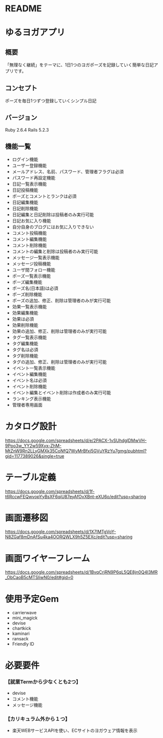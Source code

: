 # README

# ゆるヨガアプリ

## 概要
「無理なく継続」をテーマに、1日1つのヨガポーズを記録していく簡単な日記アプリです。

## コンセプト
ポーズを毎日1つずつ登録していくシンプル日記

## バージョン
Ruby 2.6.4 Rails 5.2.3

## 機能一覧
- ログイン機能
- ユーザー登録機能
 - メールアドレス、名前、パスワード、管理者フラグは必須
- パスワード再設定機能
- 日記一覧表示機能
- 日記投稿機能
 - ポーズとコメントとランクは必須
- 日記編集機能
- 日記削除機能
 - 日記編集と日記削除は投稿者のみ実行可能
 - 日記お気に入り機能
 - 自分自身のブログにはお気に入りできない
- コメント投稿機能
- コメント編集機能
- コメント削除機能
 - コメントの編集と削除は投稿者のみ実行可能
- メッセージ一覧表示機能
- メッセージ投稿機能
- ユーザ間フォロー機能
- ポーズ一覧表示機能
- ポーズ編集機能
 - ポーズ名(日本語)は必須
- ポーズ削除機能
 - ポーズの追加、修正、削除は管理者のみが実行可能
- 効果一覧表示機能
- 効果編集機能
 - 効果は必須
- 効果削除機能
 - 効果の追加、修正、削除は管理者のみが実行可能
- タグ一覧表示機能
- タグ編集機能
 - タグ名は必須
- タグ削除機能
 - タグの追加、修正、削除は管理者のみが実行可能
- イベント一覧表示機能
- イベント編集機能
 - イベント名は必須
- イベント削除機能
 - イベント編集とイベント削除は作成者のみ実行可能
- ランキング表示機能
- 管理者専用画面

# カタログ設計
https://docs.google.com/spreadsheets/d/e/2PACX-1vSUhdglDMwVH-9Ppo3w_YY2w59Xyx-ZhM-MtZnW9Rn2LLyGMXk35CoNfQ7WyMrBfxj5GVuYRzYu7gmg/pubhtml?gid=1177389026&single=true

# テーブル定義
https://docs.google.com/spreadsheets/d/1f-t6RccwFEQwvopYyBsXF6qiU87eyAfOvXBnt-eXU6o/edit?usp=sharing

# 画面遷移図
https://docs.google.com/spreadsheets/d/1X7lMTgVoY-N8ZGaf8mDnAfSu4ka4OORQWLX9h5Z5EXc/edit?usp=sharing

# 画面ワイヤーフレーム
https://docs.google.com/spreadsheets/d/1BvqCrjRN9P6qL5QE8jn0Q4I3MR_ObCaoB5cMTSliwN0/edit#gid=0

# 使用予定Gem
- carrierwave
- mini_magick
- devise
- chartkick
- kaminari
- ransack
- Friendly ID

# 必要要件

### 【就業Termから少なくとも2つ】

- devise
- コメント機能
- メッセージ機能

### 【カリキュラム外から１つ】

- 楽天WEBサービスAPIを使い、ECサイトのヨガウェア情報を表示
